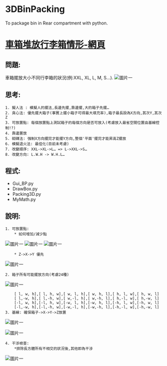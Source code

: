# 3DBinPacking
To package bin in Rear compartment with python.

# [車箱堆放行李箱情形-網頁](https://ecardjimmy.github.io/3DBinPacking/)

## 問題: 
車箱擺放大小不同行李箱的狀況(例:XXL, XL, L, M, S…).
![圖片一](./3d_bin_packing.files/image001.png)
## 思考:
	1. 擬人法 : 模擬人的擺法,長邊先擺,靠邊擺,大的箱子先擺…
	2. 貪心法: 優先擺大箱子(事實上擺小箱子可得最大填充率),箱子最長設為X方向,其次Y,其次Z
	3. 可放置點: 每個放置點上測試箱子的每個方向是否可放入(考慮放入最省空間位置由基線控制!?)
	4. 靠邊置放
	5. 砌磚法: 强制X方向擺完才能擺Y方向,整個'平面'擺完才能昇高Z擺放
	6. 模擬退火法: 最佳化(目前未考慮)
	7. 改變順序: XXL->XL->L… => L->XXL->S…
  	8. 改變方向: L.W.H -> W.H.L…

## 程式:
* Gui_BP.py
* DrawBox.py
* Packing3D.py
* MyMath.py

## 說明:
	1. 可放置點:
		* 如何增加/減少點
![圖片一](./3d_bin_packing.files/image004.jpg)
![圖片一](./3d_bin_packing.files/image006.jpg)
![圖片一](./3d_bin_packing.files/image008.jpg)

		* Z->X->Y 優先
![圖片一](./3d_bin_packing.files/image010.jpg)

	2. 箱子所有可能擺放方向(考慮24種)
![圖片一](./3d_bin_packing.files/image012.jpg)

		[ l, w, h],[ l, h, w],[ w, l, h],[ w, h, l],[ h, l, w],[ h, w, l]
		[ l,-w, h],[ l,-h, w],[ w,-l, h],[ w,-h, l],[ h,-l, w],[ h,-w, l]
		[-l, w, h],[-l, h, w],[-w, l, h],[-w, h, l],[-h, l, w],[-h, w, l] 
		[-l,-w, h],[-l,-h, w],[-w,-l, h],[-w,-h, l],[-h,-l, w],[-h,-w, l] 
	3. 基線: 確保箱子->X->Y->Z放置
![圖片一](./3d_bin_packing.files/image014.jpg)

![圖片一](./3d_bin_packing.files/image016.jpg)

	4. 干涉檢查: 
		*排除長方體所有不相交的狀況後,其他即為干涉
![圖片一](./3d_bin_packing.files/image018.jpg)		
	
	
	

